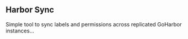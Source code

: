 ## Harbor Sync


Simple tool to sync labels and permissions across replicated GoHarbor instances... 